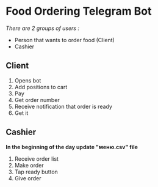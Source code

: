 # Food Ordering Telegram Bot
*There are 2 groups of users :* 
- Person that wants to order food (Client)
- Cashier

## Client
1. Opens bot
2. Add positions to cart
3. Pay 
4. Get order number
5. Receive notification that order is ready
6. Get it 


## Cashier
**In the beginning of the day update "меню.csv" file**
1. Receive order list
2. Make order
3. Tap ready button
4. Give order

